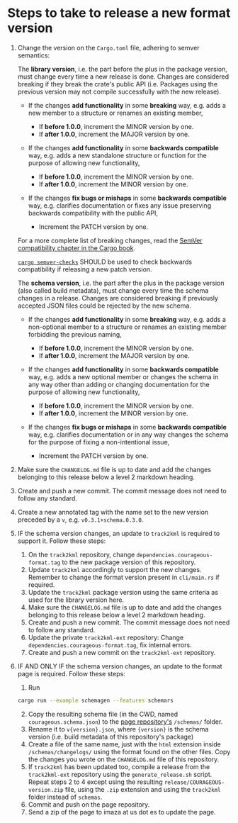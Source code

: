 # Steps to take to release a new format version
1. Change the version on the `Cargo.toml` file, adhering to semver semantics:

    The **library version**, i.e. the part before the plus in the package version, must change every time a new release is done.
    Changes are considered breaking if they break the crate's public API (i.e. Packages using the previous version may not compile successfully with the new release).
    - If the changes **add functionality** in some **breaking** way, e.g. adds a new member to a structure or renames an existing member,
        - If **before 1.0.0**, increment the MINOR version by one.
        - If **after 1.0.0**, increment the MAJOR version by one.

    - If the changes **add functionality** in some **backwards compatible** way, e.g. adds a new standalone structure or function for the purpose of allowing new functionality,
        - If **before 1.0.0**, increment the MINOR version by one.
        - If **after 1.0.0**, increment the MINOR version by one.

    - If the changes **fix bugs or mishaps** in some **backwards compatible** way, e.g. clarifies documentation or fixes any issue preserving backwards compatibility with the public API,
        - Increment the PATCH version by one.

    For a more complete list of breaking changes, read the [SemVer compatibility chapter in the Cargo book](https://doc.rust-lang.org/cargo/reference/semver.html).

    [`cargo semver-checks`](https://github.com/obi1kenobi/cargo-semver-checks) SHOULD be used to check backwards compatibility if releasing a new patch version.

    The **schema version**, i.e. the part after the plus in the package version (also called build metadata), must change every time the schema changes in a release.
    Changes are considered breaking if previously accepted JSON files could be rejected by the new schema.
    - If the changes **add functionality** in some **breaking** way, e.g. adds a non-optional member to a structure or renames an existing member forbidding the previous naming,
        - If **before 1.0.0**, increment the MINOR version by one.
        - If **after 1.0.0**, increment the MAJOR version by one.

    - If the changes **add functionality** in some **backwards compatible** way, e.g. adds a new optional member or changes the schema in any way other than adding or changing documentation for the purpose of allowing new functionality,
        - If **before 1.0.0**, increment the MINOR version by one.
        - If **after 1.0.0**, increment the MINOR version by one.

    - If the changes **fix bugs or mishaps** in some **backwards compatible** way, e.g. clarifies documentation or in any way changes the schema for the purpose of fixing a non-intentional issue,
        - Increment the PATCH version by one.

2. Make sure the `CHANGELOG.md` file is up to date and add the changes belonging to this release below a level 2 markdown heading.

3. Create and push a new commit. The commit message does not need to follow any standard.

4. Create a new annotated tag with the name set to the new version preceded by a `v`, e.g. `v0.3.1+schema.0.3.0`.
5. IF the schema version changes, an update to `track2kml` is required to support it. Follow these steps:
    1. On the `track2kml` repository, change `dependencies.courageous-format.tag` to the new package version of this repository.
    2. Update `track2kml` accordingly to support the new changes. Remember to change the format version present in `cli/main.rs` if required.
    3. Update the `track2kml` package version using the same criteria as used for the library version here.
    4. Make sure the `CHANGELOG.md` file is up to date and add the changes belonging to this release below a level 2 markdown heading.
    5. Create and push a new commit. The commit message does not need to follow any standard.
    6. Update the private `track2kml-ext` repository: Change `dependencies.courageous-format.tag`, fix internal errors.
    7. Create and push a new commit on the `track2kml-ext` repository.

6. IF AND ONLY IF the schema version changes, an update to the format page is required. Follow these steps:
    1. Run
    ```sh
    cargo run --example schemagen --features schemars
    ```
    2. Copy the resulting schema file (in the CWD, named `courageous.schema.json`) to the [page repository's](https://github.com/COURAGEOUS-isf/format-website) `/schemas/` folder.
    3. Rename it to `v{version}.json`, where `{version}` is the schema version (i.e. build metadata of this repository's package)
    4. Create a file of the same name, just with the `html` extension inside `/schemas/changelogs/` using the format found on the other files. Copy the changes you wrote on the `CHANGELOG.md` file of this repository.
    5. If `track2kml` has been updated too, compile a release from the `track2kml-ext` repository using the `generate_release.sh` script. Repeat steps 2 to 4 except using the resulting `release/COURAGEOUS-version.zip` file, using the `.zip` extension and using the `track2kml` folder instead of `schemas`.
    5. Commit and push on the page repository.
    6. Send a zip of the page to imaza at us dot es to update the page.